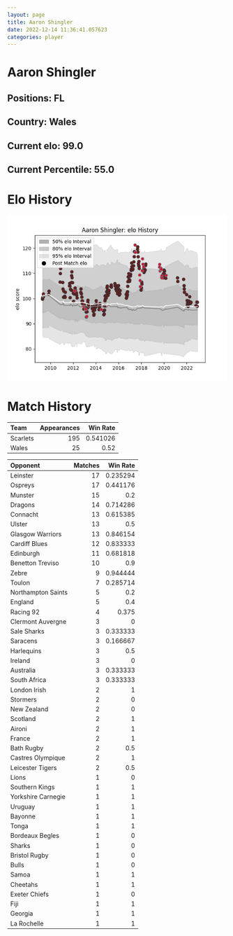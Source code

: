 ```yaml
---  
layout: page  
title: Aaron Shingler  
date: 2022-12-14 11:36:41.057623  
categories: player  
---
```

# Aaron Shingler

## Positions: FL

## Country: Wales

## Current elo: 99.0

## Current Percentile: 55.0

# Elo History


![elo history](history_AaronShingler.png)
# Match History


| Team     |   Appearances |   Win Rate |
|:---------|--------------:|-----------:|
| Scarlets |           195 |   0.541026 |
| Wales    |            25 |   0.52     |

| Opponent           |   Matches |   Win Rate |
|:-------------------|----------:|-----------:|
| Leinster           |        17 |   0.235294 |
| Ospreys            |        17 |   0.441176 |
| Munster            |        15 |   0.2      |
| Dragons            |        14 |   0.714286 |
| Connacht           |        13 |   0.615385 |
| Ulster             |        13 |   0.5      |
| Glasgow Warriors   |        13 |   0.846154 |
| Cardiff Blues      |        12 |   0.833333 |
| Edinburgh          |        11 |   0.681818 |
| Benetton Treviso   |        10 |   0.9      |
| Zebre              |         9 |   0.944444 |
| Toulon             |         7 |   0.285714 |
| Northampton Saints |         5 |   0.2      |
| England            |         5 |   0.4      |
| Racing 92          |         4 |   0.375    |
| Clermont Auvergne  |         3 |   0        |
| Sale Sharks        |         3 |   0.333333 |
| Saracens           |         3 |   0.166667 |
| Harlequins         |         3 |   0.5      |
| Ireland            |         3 |   0        |
| Australia          |         3 |   0.333333 |
| South Africa       |         3 |   0.333333 |
| London Irish       |         2 |   1        |
| Stormers           |         2 |   0        |
| New Zealand        |         2 |   0        |
| Scotland           |         2 |   1        |
| Aironi             |         2 |   1        |
| France             |         2 |   1        |
| Bath Rugby         |         2 |   0.5      |
| Castres Olympique  |         2 |   1        |
| Leicester Tigers   |         2 |   0.5      |
| Lions              |         1 |   0        |
| Southern Kings     |         1 |   1        |
| Yorkshire Carnegie |         1 |   1        |
| Uruguay            |         1 |   1        |
| Bayonne            |         1 |   1        |
| Tonga              |         1 |   1        |
| Bordeaux Begles    |         1 |   0        |
| Sharks             |         1 |   0        |
| Bristol Rugby      |         1 |   0        |
| Bulls              |         1 |   0        |
| Samoa              |         1 |   1        |
| Cheetahs           |         1 |   1        |
| Exeter Chiefs      |         1 |   0        |
| Fiji               |         1 |   1        |
| Georgia            |         1 |   1        |
| La Rochelle        |         1 |   1        |